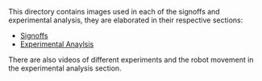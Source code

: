 This directory contains images used in each of the signoffs and experimental analysis, they are elaborated in their respective sections:
- [Signoffs](https://github.com/lchapman42/Control-Sensing-Wireless-Charging-Robot/tree/main/Documentation/Signoffs)
- [Experimental Anaylsis](https://github.com/lchapman42/Control-Sensing-Wireless-Charging-Robot/blob/main/Documentation/Experimental%20Analysis/Experimental%20Analysis.md)

There are also videos of different experiments and the robot movement in the experimental analysis section.

